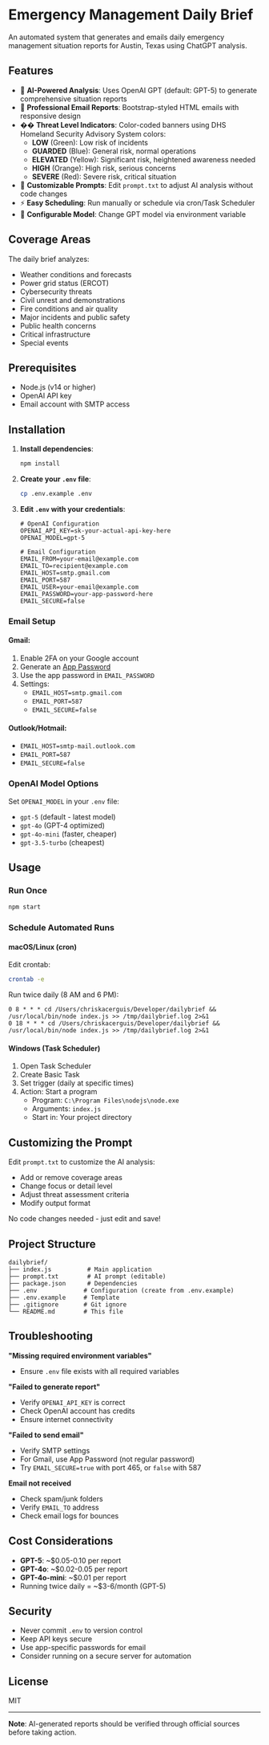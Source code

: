 # Emergency Management Daily Brief

An automated system that generates and emails daily emergency management situation reports for Austin, Texas using ChatGPT analysis.

## Features

- 🤖 **AI-Powered Analysis**: Uses OpenAI GPT (default: GPT-5) to generate comprehensive situation reports
- 📧 **Professional Email Reports**: Bootstrap-styled HTML emails with responsive design
- �� **Threat Level Indicators**: Color-coded banners using DHS Homeland Security Advisory System colors:
  - **LOW** (Green): Low risk of incidents
  - **GUARDED** (Blue): General risk, normal operations
  - **ELEVATED** (Yellow): Significant risk, heightened awareness needed
  - **HIGH** (Orange): High risk, serious concerns
  - **SEVERE** (Red): Severe risk, critical situation
- 📝 **Customizable Prompts**: Edit `prompt.txt` to adjust AI analysis without code changes
- ⚡ **Easy Scheduling**: Run manually or schedule via cron/Task Scheduler
- 🔧 **Configurable Model**: Change GPT model via environment variable

## Coverage Areas

The daily brief analyzes:
- Weather conditions and forecasts
- Power grid status (ERCOT)
- Cybersecurity threats
- Civil unrest and demonstrations
- Fire conditions and air quality
- Major incidents and public safety
- Public health concerns
- Critical infrastructure
- Special events

## Prerequisites

- Node.js (v14 or higher)
- OpenAI API key
- Email account with SMTP access

## Installation

1. **Install dependencies**:
   ```bash
   npm install
   ```

2. **Create your `.env` file**:
   ```bash
   cp .env.example .env
   ```

3. **Edit `.env` with your credentials**:
   ```env
   # OpenAI Configuration
   OPENAI_API_KEY=sk-your-actual-api-key-here
   OPENAI_MODEL=gpt-5

   # Email Configuration
   EMAIL_FROM=your-email@example.com
   EMAIL_TO=recipient@example.com
   EMAIL_HOST=smtp.gmail.com
   EMAIL_PORT=587
   EMAIL_USER=your-email@example.com
   EMAIL_PASSWORD=your-app-password-here
   EMAIL_SECURE=false
   ```

### Email Setup

#### Gmail:
1. Enable 2FA on your Google account
2. Generate an [App Password](https://myaccount.google.com/apppasswords)
3. Use the app password in `EMAIL_PASSWORD`
4. Settings:
   - `EMAIL_HOST=smtp.gmail.com`
   - `EMAIL_PORT=587`
   - `EMAIL_SECURE=false`

#### Outlook/Hotmail:
- `EMAIL_HOST=smtp-mail.outlook.com`
- `EMAIL_PORT=587`
- `EMAIL_SECURE=false`

### OpenAI Model Options

Set `OPENAI_MODEL` in your `.env` file:
- `gpt-5` (default - latest model)
- `gpt-4o` (GPT-4 optimized)
- `gpt-4o-mini` (faster, cheaper)
- `gpt-3.5-turbo` (cheapest)

## Usage

### Run Once

```bash
npm start
```

### Schedule Automated Runs

#### macOS/Linux (cron)

Edit crontab:
```bash
crontab -e
```

Run twice daily (8 AM and 6 PM):
```cron
0 8 * * * cd /Users/chriskacerguis/Developer/dailybrief && /usr/local/bin/node index.js >> /tmp/dailybrief.log 2>&1
0 18 * * * cd /Users/chriskacerguis/Developer/dailybrief && /usr/local/bin/node index.js >> /tmp/dailybrief.log 2>&1
```

#### Windows (Task Scheduler)

1. Open Task Scheduler
2. Create Basic Task
3. Set trigger (daily at specific times)
4. Action: Start a program
   - Program: `C:\Program Files\nodejs\node.exe`
   - Arguments: `index.js`
   - Start in: Your project directory

## Customizing the Prompt

Edit `prompt.txt` to customize the AI analysis:
- Add or remove coverage areas
- Change focus or detail level
- Adjust threat assessment criteria
- Modify output format

No code changes needed - just edit and save!

## Project Structure

```
dailybrief/
├── index.js          # Main application
├── prompt.txt        # AI prompt (editable)
├── package.json      # Dependencies
├── .env             # Configuration (create from .env.example)
├── .env.example     # Template
├── .gitignore       # Git ignore
└── README.md        # This file
```

## Troubleshooting

**"Missing required environment variables"**
- Ensure `.env` file exists with all required variables

**"Failed to generate report"**
- Verify `OPENAI_API_KEY` is correct
- Check OpenAI account has credits
- Ensure internet connectivity

**"Failed to send email"**
- Verify SMTP settings
- For Gmail, use App Password (not regular password)
- Try `EMAIL_SECURE=true` with port 465, or `false` with 587

**Email not received**
- Check spam/junk folders
- Verify `EMAIL_TO` address
- Check email logs for bounces

## Cost Considerations

- **GPT-5**: ~$0.05-0.10 per report
- **GPT-4o**: ~$0.02-0.05 per report
- **GPT-4o-mini**: ~$0.01 per report
- Running twice daily = ~$3-6/month (GPT-5)

## Security

- Never commit `.env` to version control
- Keep API keys secure
- Use app-specific passwords for email
- Consider running on a secure server for automation

## License

MIT

---

**Note**: AI-generated reports should be verified through official sources before taking action.
